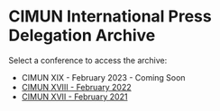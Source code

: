 # CIMUN International Press Delegation Archive

Select a conference to access the archive:

 - CIMUN XIX - February 2023 - Coming Soon
 - [CIMUN XVIII - February 2022](/2022/)
 - [CIMUN XVII - February 2021](/2021/)